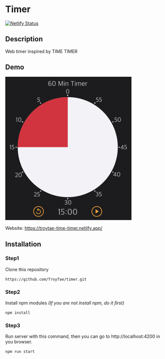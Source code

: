 # Timer

[![Netlify Status](https://api.netlify.com/api/v1/badges/0384a99c-c75d-46e5-8988-3369f95b71cb/deploy-status)](https://app.netlify.com/sites/troytae-time-timer/deploys)

## Description

Web timer inspired by TIME TIMER

## Demo

<img alt="demo" src="./demo.png" width="400" />  

Website: https://troytae-time-timer.netlify.app/  

## Installation

### Step1

Clone this repository
```
https://github.com/TroyTae/timer.git
```

### Step2

Install npm modules
*(If you are not install npm, do it first)*
```
npm install
```

### Step3

Run server with this command, then you can go to http://localhost:4200 in you browser.
```
npm run start
```
